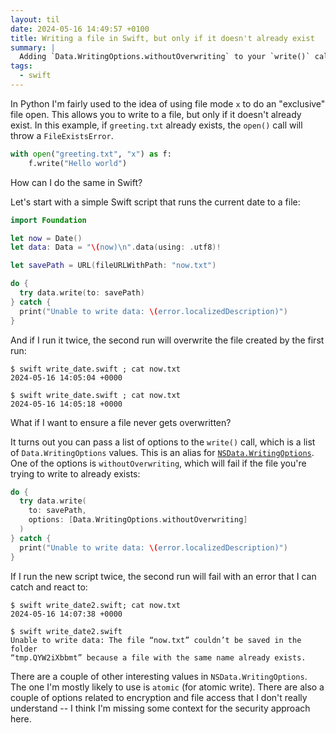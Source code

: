 ```yaml
---
layout: til
date: 2024-05-16 14:49:57 +0100
title: Writing a file in Swift, but only if it doesn't already exist
summary: |
  Adding `Data.WritingOptions.withoutOverwriting` to your `write()` call will prevent you from overwriting a file that already exists.
tags:
  - swift
---
```

In Python I'm fairly used to the idea of using file mode `x` to do an "exclusive" file open.
This allows you to write to a file, but only if it doesn't already exist.
In this example, if `greeting.txt` already exists, the `open()` call will throw a `FileExistsError`.

```python
with open("greeting.txt", "x") as f:
    f.write("Hello world")
```

How can I do the same in Swift?

Let's start with a simple Swift script that runs the current date to a file:

```swift
import Foundation

let now = Date()
let data: Data = "\(now)\n".data(using: .utf8)!

let savePath = URL(fileURLWithPath: "now.txt")

do {
  try data.write(to: savePath)
} catch {
  print("Unable to write data: \(error.localizedDescription)")
}
```

And if I run it twice, the second run will overwrite the file created by the first run:

```console
$ swift write_date.swift ; cat now.txt
2024-05-16 14:05:04 +0000

$ swift write_date.swift ; cat now.txt
2024-05-16 14:05:18 +0000
```

What if I want to ensure a file never gets overwritten?

It turns out you can pass a list of options to the `write()` call, which is a list of `Data.WritingOptions` values.
This is an alias for [`NSData.WritingOptions`](https://developer.apple.com/documentation/foundation/nsdata/writingoptions).
One of the options is `withoutOverwriting`, which will fail if the file you're trying to write to already exists:

```swift
do {
  try data.write(
    to: savePath,
    options: [Data.WritingOptions.withoutOverwriting]
  )
} catch {
  print("Unable to write data: \(error.localizedDescription)")
}
```

If I run the new script twice, the second run will fail with an error that I can catch and react to:

```console
$ swift write_date2.swift; cat now.txt
2024-05-16 14:07:38 +0000

$ swift write_date2.swift
Unable to write data: The file “now.txt” couldn’t be saved in the folder
“tmp.QYW2iXbbmt” because a file with the same name already exists.
```

There are a couple of other interesting values in `NSData.WritingOptions`.
The one I'm mostly likely to use is `atomic` (for atomic write).
There are also a couple of options related to encryption and file access that I don't really understand -- I think I'm missing some context for the security approach here.
